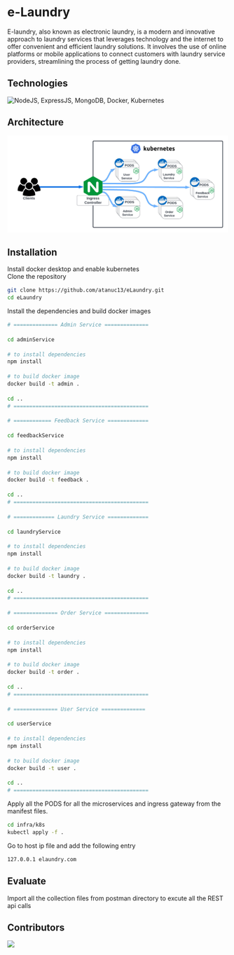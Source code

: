 # e-Laundry

E-laundry, also known as electronic laundry, is a modern and innovative approach to laundry services
that leverages technology and the internet to offer convenient and efficient laundry solutions. It involves
the use of online platforms or mobile applications to connect customers with laundry service providers,
streamlining the process of getting laundry done.


## Technologies
![NodeJS, ExpressJS, MongoDB, Docker, Kubernetes](https://skills.thijs.gg/icons?i=nodejs,expressjs,mongodb,docker,kubernetes)


## Architecture

![Architecture](assets\img\architecture.jpeg)

## Installation
Install docker desktop and enable kubernetes  
Clone the repository
``` bash
git clone https://github.com/atanuc13/eLaundry.git
cd eLaundry
```

Install the dependencies and build docker images
``` bash
# ============== Admin Service ==============

cd adminService

# to install dependencies
npm install

# to build docker image
docker build -t admin .

cd ..
# ===========================================

# ============ Feedback Service =============

cd feedbackService

# to install dependencies
npm install

# to build docker image
docker build -t feedback .

cd ..
# ===========================================

# ============= Laundry Service =============

cd laundryService

# to install dependencies
npm install

# to build docker image
docker build -t laundry .

cd ..
# ===========================================

# ============== Order Service ==============

cd orderService

# to install dependencies
npm install

# to build docker image
docker build -t order .

cd ..
# ===========================================

# ============== User Service ==============

cd userService

# to install dependencies
npm install

# to build docker image
docker build -t user .

cd ..
# ===========================================
```  
Apply all the PODS for all the microservices and ingress gateway from the manifest files.

``` bash
cd infra/k8s
kubectl apply -f .
```

Go to host ip file and add the following entry

``` bash
127.0.0.1 elaundry.com
```  

## Evaluate

Import all the collection files from postman directory to excute all the REST api calls

## Contributors

<a href="https://github.com/atanuc13/eLaundry/graphs/contributors">
  <img src="https://contrib.rocks/image?repo=atanuc13/eLaundry" />
</a>
